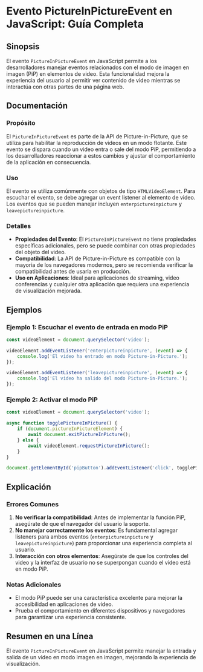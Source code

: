 <!--
Meta Description: # Evento PictureInPictureEvent en JavaScript: Guía Completa ## Sinopsis El evento `PictureInPictureEvent` en JavaScript permite a los desarrolladores ...
Meta Keywords: video, modo, evento, del, picture
-->

# Evento PictureInPictureEvent en JavaScript: Guía Completa

## Sinopsis
El evento `PictureInPictureEvent` en JavaScript permite a los desarrolladores manejar eventos relacionados con el modo de imagen en imagen (PiP) en elementos de video. Esta funcionalidad mejora la experiencia del usuario al permitir ver contenido de video mientras se interactúa con otras partes de una página web.

## Documentación
### Propósito
El `PictureInPictureEvent` es parte de la API de Picture-in-Picture, que se utiliza para habilitar la reproducción de videos en un modo flotante. Este evento se dispara cuando un video entra o sale del modo PiP, permitiendo a los desarrolladores reaccionar a estos cambios y ajustar el comportamiento de la aplicación en consecuencia.

### Uso
El evento se utiliza comúnmente con objetos de tipo `HTMLVideoElement`. Para escuchar el evento, se debe agregar un event listener al elemento de video. Los eventos que se pueden manejar incluyen `enterpictureinpicture` y `leavepictureinpicture`.

### Detalles
- **Propiedades del Evento**: El `PictureInPictureEvent` no tiene propiedades específicas adicionales, pero se puede combinar con otras propiedades del objeto del video.
- **Compatibilidad**: La API de Picture-in-Picture es compatible con la mayoría de los navegadores modernos, pero se recomienda verificar la compatibilidad antes de usarla en producción.
- **Uso en Aplicaciones**: Ideal para aplicaciones de streaming, video conferencias y cualquier otra aplicación que requiera una experiencia de visualización mejorada.

## Ejemplos
### Ejemplo 1: Escuchar el evento de entrada en modo PiP
```javascript
const videoElement = document.querySelector('video');

videoElement.addEventListener('enterpictureinpicture', (event) => {
    console.log('El video ha entrado en modo Picture-in-Picture.');
});

videoElement.addEventListener('leavepictureinpicture', (event) => {
    console.log('El video ha salido del modo Picture-in-Picture.');
});
```

### Ejemplo 2: Activar el modo PiP
```javascript
const videoElement = document.querySelector('video');

async function togglePictureInPicture() {
    if (document.pictureInPictureElement) {
        await document.exitPictureInPicture();
    } else {
        await videoElement.requestPictureInPicture();
    }
}

document.getElementById('pipButton').addEventListener('click', togglePictureInPicture);
```

## Explicación
### Errores Comunes
1. **No verificar la compatibilidad**: Antes de implementar la función PiP, asegúrate de que el navegador del usuario la soporte.
2. **No manejar correctamente los eventos**: Es fundamental agregar listeners para ambos eventos (`enterpictureinpicture` y `leavepictureinpicture`) para proporcionar una experiencia completa al usuario.
3. **Interacción con otros elementos**: Asegúrate de que los controles del video y la interfaz de usuario no se superpongan cuando el video está en modo PiP.

### Notas Adicionales
- El modo PiP puede ser una característica excelente para mejorar la accesibilidad en aplicaciones de video.
- Prueba el comportamiento en diferentes dispositivos y navegadores para garantizar una experiencia consistente.

## Resumen en una Línea
El evento `PictureInPictureEvent` en JavaScript permite manejar la entrada y salida de un video en modo imagen en imagen, mejorando la experiencia de visualización.